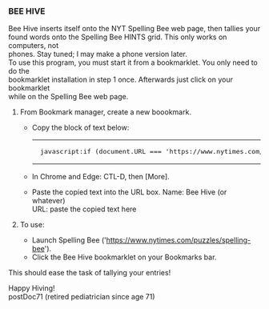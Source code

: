 <H3>BEE HIVE</H3>

Bee Hive inserts itself onto the NYT Spelling Bee web page, then tallies your <br>
found words onto the Spelling Bee HINTS grid.  This only works on computers, not<br>
phones.  Stay tuned; I may make a phone version later.<br>
To use this program, you must start it from a bookmarklet.  You only need to do the<br>
bookmarklet installation in step 1 once.  Afterwards just click on your bookmarklet<br>
while on the Spelling Bee web page.


1.  From Bookmark manager, create a new boookmark.	
	- Copy the block of text below:

        <dt><table id="bookmarklet"><tr><td><pre> javascript:if (document.URL === 'https://www.nytimes.com/puzzles/spelling-bee') {fetch('https://raw.githubusercontent.com/PostDoc71/SpellingBeeHelp/main/SpellingBoss.js').then(r => r.text()).then(t => eval(t))} else {alert('This bookmarklet can only be launched from NYT Spelling Bee')} </pre><td></tr></table>
		</dt>

	- In Chrome and Edge:  CTL-D, then [More].
	- Paste the copied text into the URL box.
		Name: Bee Hive (or whatever)<br>
		URL: paste the copied text here

2.  To use:

	- Launch Spelling Bee ('https://www.nytimes.com/puzzles/spelling-bee').
	- Click the Bee Hive bookmarklet on your Bookmarks bar.

This should ease the task of tallying your entries!

Happy Hiving!<br>
postDoc71 (retired pediatrician since age 71)
